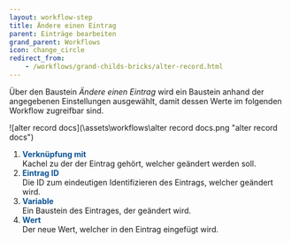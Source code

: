 ```yaml
---
layout: workflow-step
title: Ändere einen Eintrag
parent: Einträge bearbeiten
grand_parent: Workflows
icon: change_circle
redirect_from:
    - /workflows/grand-childs-bricks/alter-record.html
---
```


Über den Baustein _Ändere einen Eintrag_ wird ein Baustein anhand der angegebenen Einstellungen ausgewählt, damit dessen Werte im folgenden Workflow zugreifbar sind.

![alter record docs](\assets\workflows\alter record docs.png "alter record docs")

1. <span style="color:#0b5394">**Verknüpfung mit**</span>  
   Kachel zu der der Eintrag gehört, welcher geändert werden soll.
2. <span style="color:#0b5394">**Eintrag ID**</span>  
   Die ID zum eindeutigen Identifizieren des Eintrags, welcher geändert wird.
3. <span style="color:#0b5394">**Variable**</span>  
   Ein Baustein des Eintrages, der geändert wird.
4. <span style="color:#0b5394">**Wert**</span>  
   Der neue Wert, welcher in den Eintrag eingefügt wird.
